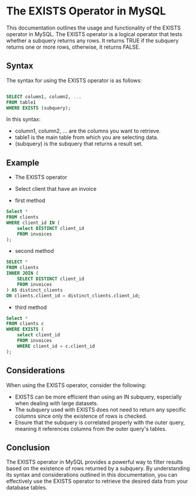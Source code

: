 
# The EXISTS Operator in MySQL

This documentation outlines the usage and functionality of the EXISTS operator in MySQL. The EXISTS operator is a logical operator that tests whether a subquery returns any rows. It returns TRUE if the subquery returns one or more rows, otherwise, it returns FALSE.


## Syntax

The syntax for using the EXISTS operator is as follows:

```sql

SELECT column1, column2, ...
FROM table1
WHERE EXISTS (subquery);
```

In this syntax:

* column1, column2, ... are the columns you want to retrieve.
* table1 is the main table from which you are selecting data.
* (subquery) is the subquery that returns a result set.

## Example

* The EXISTS operator
* Select client that have an invoice

* first method

```sql
Select *
FROM clients
WHERE client_id IN (
    select DISTINCT client_id
    FROM invoices
);
```

* second method
```sql
SELECT *
FROM clients
INNER JOIN (
    SELECT DISTINCT client_id
    FROM invoices
) AS distinct_clients
ON clients.client_id = distinct_clients.client_id;
```

* third method
```sql
Select *
FROM clients c
WHERE EXISTS (
    select client_id
    FROM invoices
    WHERE client_id = c.client_id
);
```

## Considerations

When using the EXISTS operator, consider the following:

* EXISTS can be more efficient than using an IN subquery, especially when dealing with large datasets.
* The subquery used with EXISTS does not need to return any specific columns since only the existence of rows is checked.
* Ensure that the subquery is correlated properly with the outer query, meaning it references columns from the outer query's tables.


## Conclusion

The EXISTS operator in MySQL provides a powerful way to filter results based on the existence of rows returned by a subquery. By understanding its syntax and considerations outlined in this documentation, you can effectively use the EXISTS operator to retrieve the desired data from your database tables.